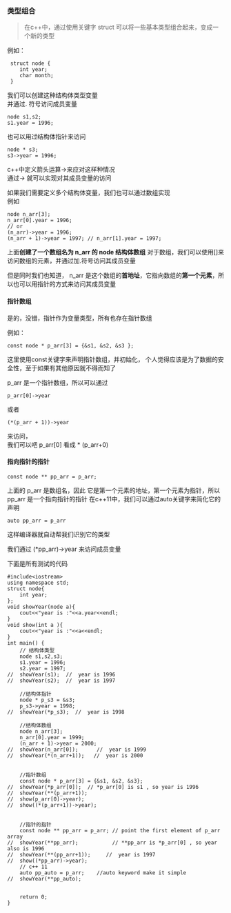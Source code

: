 ### 类型组合

> 在c++中，通过使用关键字 struct 可以将一些基本类型组合起来，变成一个新的类型

例如：

```
 struct node {
    int year;
    char month;
 }

```
我们可以创建这种结构体类型变量   
并通过. 符号访问成员变量
```
node s1,s2;
s1.year = 1996;

```

也可以用过结构体指针来访问
```
node * s3;
s3->year = 1996;

```
c++中定义箭头运算->来应对这样种情况   
通过-> 就可以实现对其成员变量的访问


如果我们需要定义多个结构体变量，我们也可以通过数组实现   
例如
```
node n_arr[3];
n_arr[0].year = 1996;
// or
(n_arr)->year = 1996;      
(n_arr + 1)->year = 1997; // n_arr[1].year = 1997;

```
上面**创建了一个数组名为 n_arr 的 node 结构体数组**
对于数组，我们可以使用[]来访问数组的元素，并通过加.符号访问其成员变量  

但是同时我们也知道， n_arr 是这个数组的**首地址**，它指向数组的**第一个元素**，所以也可以用指针的方式来访问其成员变量



#### 指针数组

是的，没错，指针作为变量类型，所有也存在指针数组

例如：
```
const node * p_arr[3] = {&s1, &s2, &s3 };

```
这里使用const关键字来声明指针数组，并初始化，
个人觉得应该是为了数据的安全性，至于如果有其他原因就不得而知了

p_arr 是一个指针数组，所以可以通过
```
p_arr[0]->year  
```
或者
```
(*(p_arr + 1))->year

```
来访问，  
我们可以吧 p_arr[0] 看成 * (p_arr+0)

#### 指向指针的指针
```
const node ** pp_arr = p_arr;
```
上面的 p_arr 是数组名，因此 它是第一个元素的地址，第一个元素为指针，所以pp_arr 是一个指向指针的指针
在c++11中，我们可以通过auto关键字来简化它的声明
```
auto pp_arr = p_arr
```
这样编译器就自动帮我们识别它的类型


我们通过 (*pp_arr)->year 来访问成员变量

下面是所有测试的代码

```
#include<iostream>
using namespace std;
struct node{
	int year;
};
void showYear(node a){
	cout<<"year is :"<<a.year<<endl;
}
void show(int a ){
	cout<<"year is :"<<a<<endl;
}
int main() {
	// 结构体类型
	node s1,s2,s3;
	s1.year = 1996;
	s2.year = 1997;
//	showYear(s1);  //  year is 1996
//	showYear(s2);  //  year is 1997

	//结构体指针
	node * p_s3 = &s3;
	p_s3->year = 1998;  
//	showYear(*p_s3);  //  year is 1998

	//结构体数组
	node n_arr[3];
	n_arr[0].year = 1999;
	(n_arr + 1)->year = 2000;
//	showYear(n_arr[0]);  	 //  year is 1999
//	showYear(*(n_arr+1));   //  year is 2000


	//指针数组
	const node * p_arr[3] = {&s1, &s2, &s3};
//	showYear(*p_arr[0]);  // *p_arr[0] is s1 , so year is 1996
//	showYear(**(p_arr+1));
//	show(p_arr[0]->year);
//	show((*(p_arr+1))->year);


	//指针的指针
	const node ** pp_arr = p_arr; // point the first element of p_arr array
//	showYear(**pp_arr);			  // **pp_arr is *p_arr[0] , so year also is 1996
//	showYear(**(pp_arr+1));     //  year is 1997
//	show((*pp_arr)->year);
	// c++ 11
	auto pp_auto = p_arr;    //auto keyword make it simple
//	showYear(**pp_auto);  


	return 0;
}

```
